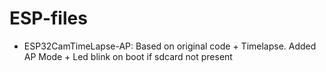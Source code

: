 # ESP-files
- ESP32CamTimeLapse-AP: Based on original code + Timelapse. Added AP Mode + Led blink on boot if sdcard not present
